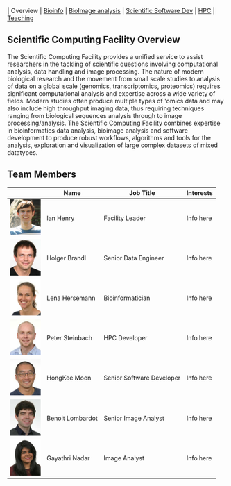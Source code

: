 | Overview | [Bioinfo](./bioinfo/index.md) | [BioImage analysis](./biis/index.md) | [Scientific Software Dev](./scidev/index.md) | [HPC](./hpc/index.md) | [Teaching](./teaching/index.md)

## Scientific Computing Facility Overview

The Scientific Computing Facility provides a unified service to assist researchers in the tackling of scientific questions involving computational analysis, data handling and image processing.  The nature of modern biological research and the movement from small scale studies to analysis of data on a global scale (genomics, transcriptomics, proteomics) requires significant computational analysis and expertise across a wide variety of fields. Modern studies often produce multiple types of 'omics data and may also include high throughput imaging data, thus requiring techniques ranging from biological sequences analysis through to image processing/analysis.  The Scientific Computing Facility combines expertise in bioinformatics data analysis, bioimage analysis and software development to produce robust workflows, algorithms and tools for the analysis, exploration and visualization of large complex datasets of mixed datatypes.

## Team Members

|  | Name | Job Title | Interests |
| --- | --- | --- | --- |
| <img src="./Ian_Image.png" width="70">| Ian Henry | Facility Leader | Info here |
| <img src="./Holger_Image.jpg" width="70">| Holger Brandl | Senior Data Engineer | Info here |
| <img src="./Lena_Image.jpg" width="70">| Lena Hersemann | Bioinformatician | Info here |
| <img src="./Peter_Image.jpg" width="70">| Peter Steinbach | HPC Developer | Info here |
| <img src="./HongKee_Image.jpg" width="70">| HongKee Moon | Senior Software Developer | Info here |
| <img src="./Benoit_Image.jpg" width="70">| Benoit Lombardot | Senior Image Analyst | Info here |
| <img src="./Gayathri_Image.jpg" width="70">| Gayathri Nadar | Image Analyst | Info here |
